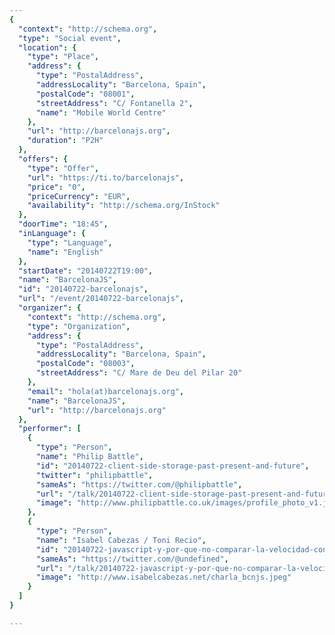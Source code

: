 ```yaml
---
{
  "context": "http://schema.org",
  "type": "Social event",
  "location": {
    "type": "Place",
    "address": {
      "type": "PostalAddress",
      "addressLocality": "Barcelona, Spain",
      "postalCode": "08001",
      "streetAddress": "C/ Fontanella 2",
      "name": "Mobile World Centre"
    },
    "url": "http://barcelonajs.org",
    "duration": "P2H"
  },
  "offers": {
    "type": "Offer",
    "url": "https://ti.to/barcelonajs",
    "price": "0",
    "priceCurrency": "EUR",
    "availability": "http://schema.org/InStock"
  },
  "doorTime": "18:45",
  "inLanguage": {
    "type": "Language",
    "name": "English"
  },
  "startDate": "20140722T19:00",
  "name": "BarcelonaJS",
  "id": "20140722-barcelonajs",
  "url": "/event/20140722-barcelonajs",
  "organizer": {
    "context": "http://schema.org",
    "type": "Organization",
    "address": {
      "type": "PostalAddress",
      "addressLocality": "Barcelona, Spain",
      "postalCode": "08003",
      "streetAddress": "C/ Mare de Deu del Pilar 20"
    },
    "email": "hola(at)barcelonajs.org",
    "name": "BarcelonaJS",
    "url": "http://barcelonajs.org"
  },
  "performer": [
    {
      "type": "Person",
      "name": "Philip Battle",
      "id": "20140722-client-side-storage-past-present-and-future",
      "twitter": "philipbattle",
      "sameAs": "https://twitter.com/@philipbattle",
      "url": "/talk/20140722-client-side-storage-past-present-and-future.html",
      "image": "http://www.philipbattle.co.uk/images/profile_photo_v1.jpg"
    },
    {
      "type": "Person",
      "name": "Isabel Cabezas / Toni Recio",
      "id": "20140722-javascript-y-por-que-no-comparar-la-velocidad-con-el-tocino",
      "sameAs": "https://twitter.com/@undefined",
      "url": "/talk/20140722-javascript-y-por-que-no-comparar-la-velocidad-con-el-tocino.html",
      "image": "http://www.isabelcabezas.net/charla_bcnjs.jpeg"
    }
  ]
}

---
```

